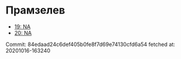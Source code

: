 # Прамзелев
- [19: NA](19.md)
- [20: NA](20.md)

Commit: 84edaad24c6def405b0fe8f7d69e74130cfd6a54
 fetched at: 20201016-163240
